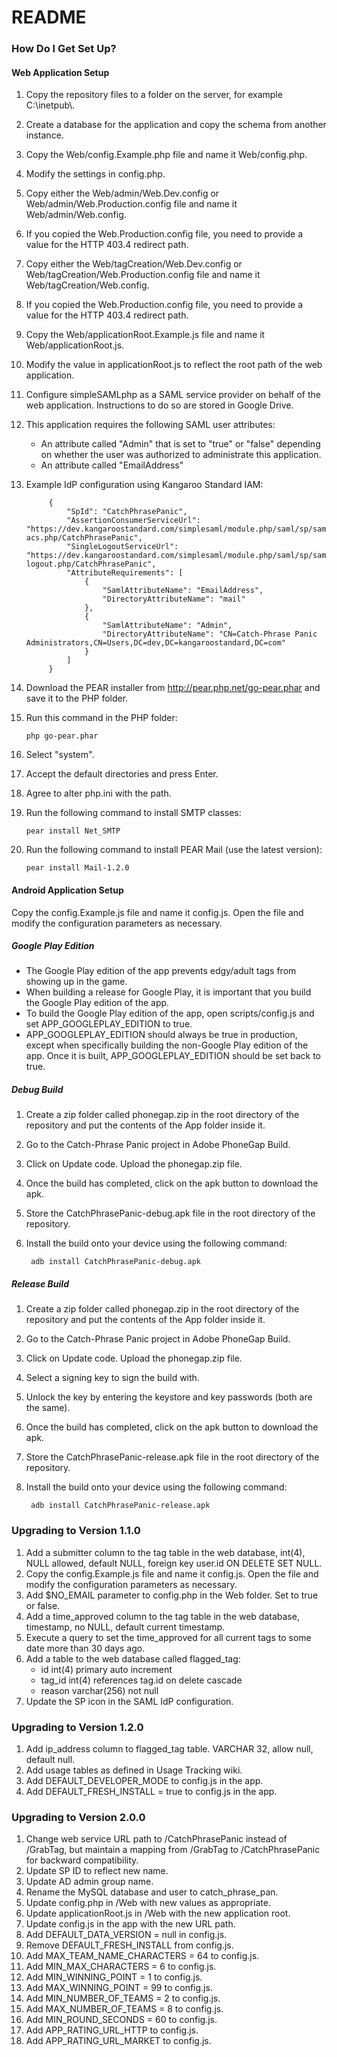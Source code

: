 # README #

### How Do I Get Set Up? ###

#### Web Application Setup ####
1. Copy the repository files to a folder on the server, for example C:\\inetpub\\<application name>.
2. Create a database for the application and copy the schema from another instance.
2. Copy the Web/config.Example.php file and name it Web/config.php.
3. Modify the settings in config.php.
5. Copy either the Web/admin/Web.Dev.config or Web/admin/Web.Production.config file and name it Web/admin/Web.config.
6. If you copied the Web.Production.config file, you need to provide a value for the HTTP 403.4 redirect path.
5. Copy either the Web/tagCreation/Web.Dev.config or Web/tagCreation/Web.Production.config file and name it Web/tagCreation/Web.config.
6. If you copied the Web.Production.config file, you need to provide a value for the HTTP 403.4 redirect path.
7. Copy the Web/applicationRoot.Example.js file and name it Web/applicationRoot.js.
8. Modify the value in applicationRoot.js to reflect the root path of the web application.
9. Configure simpleSAMLphp as a SAML service provider on behalf of the web application. Instructions to do so are stored in Google Drive.
7. This application requires the following SAML user attributes:
    * An attribute called "Admin" that is set to "true" or "false" depending on whether the user was authorized to administrate this application.
    * An attribute called "EmailAddress"
8. Example IdP configuration using Kangaroo Standard IAM:

            {
                "SpId": "CatchPhrasePanic",
                "AssertionConsumerServiceUrl": "https://dev.kangaroostandard.com/simplesaml/module.php/saml/sp/saml2-acs.php/CatchPhrasePanic",
                "SingleLogoutServiceUrl": "https://dev.kangaroostandard.com/simplesaml/module.php/saml/sp/saml2-logout.php/CatchPhrasePanic",
                "AttributeRequirements": [
                    {
                        "SamlAttributeName": "EmailAddress",
                        "DirectoryAttributeName": "mail"
                    },
                    {
                        "SamlAttributeName": "Admin",
                        "DirectoryAttributeName": "CN=Catch-Phrase Panic Administrators,CN=Users,DC=dev,DC=kangaroostandard,DC=com"
                    }
                ]
            }

9. Download the PEAR installer from http://pear.php.net/go-pear.phar and save it to the PHP folder.
10. Run this command in the PHP folder:

        php go-pear.phar

11. Select "system".
12. Accept the default directories and press Enter.
13. Agree to alter php.ini with the path.
14. Run the following command to install SMTP classes:

        pear install Net_SMTP

14. Run the following command to install PEAR Mail (use the latest version):

        pear install Mail-1.2.0


#### Android Application Setup ####
Copy the config.Example.js file and name it config.js. Open the file and modify the configuration parameters as necessary.

##### Google Play Edition #####
* The Google Play edition of the app prevents edgy/adult tags from showing up in the game.
* When building a release for Google Play, it is important that you build the Google Play edition of the app.
* To build the Google Play edition of the app, open scripts/config.js and set APP_GOOGLEPLAY_EDITION to true.
* APP_GOOGLEPLAY_EDITION should always be true in production, except when specifically building the non-Google Play edition of the app. Once it is built, APP_GOOGLEPLAY_EDITION should be set back to true.

##### Debug Build #####
1. Create a zip folder called phonegap.zip in the root directory of the repository and put the contents of the App folder inside it.
2. Go to the Catch-Phrase Panic project in Adobe PhoneGap Build.
3. Click on Update code. Upload the phonegap.zip file.
4. Once the build has completed, click on the apk button to download the apk.
5. Store the CatchPhrasePanic-debug.apk file in the root directory of the repository.
6. Install the build onto your device using the following command:

        adb install CatchPhrasePanic-debug.apk

##### Release Build #####
1. Create a zip folder called phonegap.zip in the root directory of the repository and put the contents of the App folder inside it.
2. Go to the Catch-Phrase Panic project in Adobe PhoneGap Build.
3. Click on Update code. Upload the phonegap.zip file.
4. Select a signing key to sign the build with.
5. Unlock the key by entering the keystore and key passwords (both are the same).
4. Once the build has completed, click on the apk button to download the apk.
5. Store the CatchPhrasePanic-release.apk file in the root directory of the repository.
6. Install the build onto your device using the following command:

        adb install CatchPhrasePanic-release.apk


### Upgrading to Version 1.1.0 ###
1. Add a submitter column to the tag table in the web database, int(4), NULL allowed, default NULL, foreign key user.id ON DELETE SET NULL.
2. Copy the config.Example.js file and name it config.js. Open the file and modify the configuration parameters as necessary.
3. Add $NO_EMAIL parameter to config.php in the Web folder. Set to true or false.
4. Add a time_approved column to the tag table in the web database, timestamp, no NULL, default current timestamp.
5. Execute a query to set the time_approved for all current tags to some date more than 30 days ago.
5. Add a table to the web database called flagged_tag:
    * id int(4) primary auto increment
    * tag_id int(4) references tag.id on delete cascade
    * reason varchar(256) not null
6. Update the SP icon in the SAML IdP configuration.

### Upgrading to Version 1.2.0 ###
1. Add ip_address column to flagged_tag table. VARCHAR 32, allow null, default null.
2. Add usage tables as defined in Usage Tracking wiki.
3. Add DEFAULT_DEVELOPER_MODE to config.js in the app.
4. Add DEFAULT_FRESH_INSTALL = true to config.js in the app.

### Upgrading to Version 2.0.0 ###
1. Change web service URL path to /CatchPhrasePanic instead of /GrabTag, but maintain a mapping from /GrabTag to /CatchPhrasePanic for backward compatibility.
3. Update SP ID to reflect new name.
4. Update AD admin group name.
8. Rename the MySQL database and user to catch_phrase_pan.
5. Update config.php in /Web with new values as appropriate.
6. Update applicationRoot.js in /Web with the new application root.
7. Update config.js in the app with the new URL path.
8. Add DEFAULT_DATA_VERSION = null in config.js.
9. Remove DEFAULT_FRESH_INSTALL from config.js.
10. Add MAX_TEAM_NAME_CHARACTERS = 64 to config.js.
11. Add MIN_MAX_CHARACTERS = 6 to config.js.
12. Add MIN_WINNING_POINT = 1 to config.js.
13. Add MAX_WINNING_POINT = 99 to config.js.
14. Add MIN_NUMBER_OF_TEAMS = 2 to config.js.
15. Add MAX_NUMBER_OF_TEAMS = 8 to config.js.
16. Add MIN_ROUND_SECONDS = 60 to config.js.
17. Add APP_RATING_URL_HTTP to config.js.
18. Add APP_RATING_URL_MARKET to config.js.